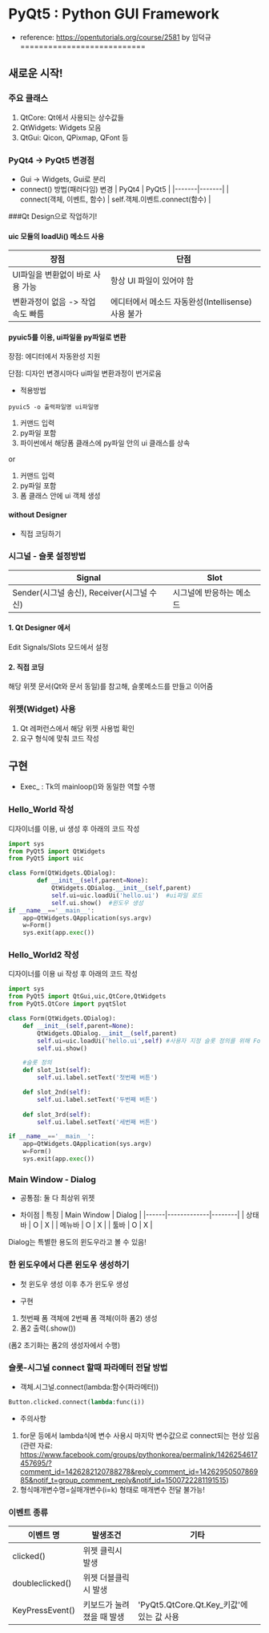 # PyQt5 : Python GUI Framework
* reference: https://opentutorials.org/course/2581 by 임덕규
===========================
## 새로운 시작!

### 주요 클래스
1. QtCore: Qt에서 사용되는 상수값들
2. QtWidgets: Widgets 모음
3. QtGui: Qicon, QPixmap, QFont 등

### PyQt4 -> PyQt5 변경점
* Gui -> Widgets, Gui로 분리
* connect() 방법(패러다임) 변경
| PyQt4 | PyQt5 |
|-------|-------|
| connect(객체, 이벤트, 함수) | self.객체.이벤트.connect(함수) |

###Qt Design으로 작업하기!
#### uic 모듈의 loadUi() 메소드 사용
| 장점 | 단점 |
|------|------|
| UI파일을 변환없이 바로 사용 가능 | 항상 UI 파일이 있어야 함 |
| 변환과정이 없음 -> 작업속도 빠름 | 에디터에서 메소드 자동완성(Intellisense) 사용 불가 |

#### pyuic5를 이용, ui파일을 py파일로 변환
장점: 에디터에서 자동완성 지원

단점: 디자인 변경시마다 ui파일 변환과정이 번거로움

* 적용방법
```
pyuic5 -o 출력파일명 ui파일명
```
1. 커맨드 입력
2. py파일 포함
3. 파이썬에서 해당폼 클래스에 py파일 안의 ui 클래스를 상속

or
1. 커맨드 입력
2. py파일 포함
3. 폼 클래스 안에 ui 객체 생성

#### without Designer
* 직접 코딩하기

### 시그널 - 슬롯 설정방법
| Signal | Slot |
|--------|------|
| Sender(시그널 송신), Receiver(시그널 수신) | 시그널에 반응하는 메소드

#### 1. Qt Designer 에서
Edit Signals/Slots 모드에서 설정
#### 2. 직접 코딩
해당 위젯 문서(Qt와 문서 동일)를 참고해, 슬롯메소드를 만들고 이어줌

### 위젯(Widget) 사용
1. Qt 레퍼런스에서 해당 위젯 사용법 확인
2. 요구 형식에 맞춰 코드 작성

## 구현
* Exec_ : Tk의 mainloop()와 동일한 역할 수행
### Hello_World 작성
디자이너를 이용, ui 생성 후 아래의 코드 작성

```python
import sys
from PyQt5 import QtWidgets
from PyQt5 import uic

class Form(QtWidgets.QDialog):
        def __init__(self,parent=None):
            QtWidgets.QDialog.__init__(self,parent)
            self.ui=uic.loadUi('hello.ui')  #ui파일 로드
            self.ui.show()  #윈도우 생성
if __name__=='__main__':
    app=QtWidgets.QApplication(sys.argv)
    w=Form()
    sys.exit(app.exec())
```

### Hello_World2 작성
디자이너를 이용 ui 작성 후 아래의 코드 작성

```python
import sys
from PyQt5 import QtGui,uic,QtCore,QtWidgets
from PyQt5.QtCore import pyqtSlot

class Form(QtWidgets.QDialog):
    def __init__(self,parent=None):
        QtWidgets.QDialog.__init__(self,parent)
        self.ui=uic.loadUi('hello.ui',self) #사용자 지정 슬롯 정의를 위해 Form클래스를 baseinstance로 전달
        self.ui.show()

    #슬롯 정의
    def slot_1st(self):
        self.ui.label.setText('첫번째 버튼')

    def slot_2nd(self):
        self.ui.label.setText('두번째 버튼')
        
    def slot_3rd(self):
        self.ui.label.setText('세번째 버튼')

if __name__=='__main__':
    app=QtWidgets.QApplication(sys.argv)
    w=Form()
    sys.exit(app.exec())
```

### Main Window - Dialog
* 공통점: 둘 다 최상위 위젯

* 차이점
| 특징 | Main Window | Dialog |
|------|-------------|--------|
| 상태바 | O | X |
| 메뉴바 | O | X |
| 툴바 | O | X |

Dialog는 특별한 용도의 윈도우라고 볼 수 있음!

### 한 윈도우에서 다른 윈도우 생성하기
* 첫 윈도우 생성 이후 추가 윈도우 생성

* 구현
1. 첫번째 폼 객체에 2번째 폼 객체(이하 폼2) 생성
2. 폼2 출력(.show())

(폼2 초기화는 폼2의 생성자에서 수행)

### 슬롯-시그널 connect 할때 파라메터 전달 방법
* 객체.시그널.connect(lambda:함수(파라메터))

```python
Button.clicked.connect(lambda:func(i))
```

* 주의사항
1. for문 등에서 lambda식에 변수 사용시 마지막 변수값으로 connect되는 현상 있음(관련 자료: https://www.facebook.com/groups/pythonkorea/permalink/1426254617457695/?comment_id=1426282120788278&reply_comment_id=1426295050786985&notif_t=group_comment_reply&notif_id=1500722281191515)
2. 형식매개변수명=실매개변수(i=k) 형태로 매개변수 전달 불가능!

### 이벤트 종류
| 이벤트 명 | 발생조건 | 기타 |
|----------|---------|-------|
| clicked() | 위젯 클릭시 발생 | |
| doubleclicked() | 위젯 더블클릭시 발생 | |
| KeyPressEvent() | 키보드가 눌려졌을 때 발생 | 'PyQt5.QtCore.Qt.Key_키값'에 있는 값 사용 |
